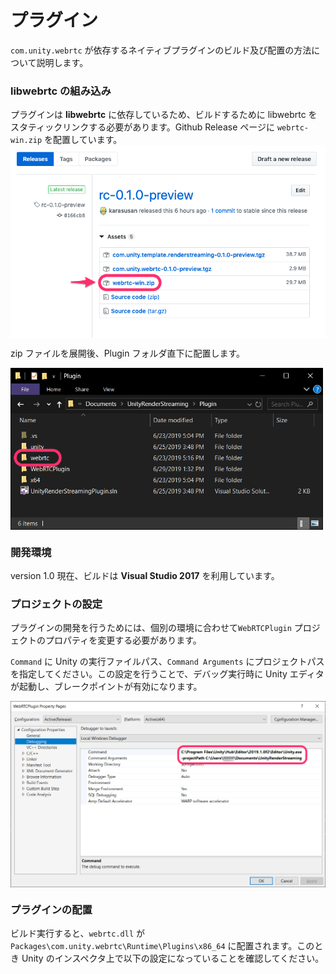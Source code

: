 # プラグイン

`com.unity.webrtc` が依存するネイティブプラグインのビルド及び配置の方法について説明します。

### libwebrtc の組み込み

プラグインは **libwebrtc** に依存しているため、ビルドするために libwebrtc をスタティックリンクする必要があります。Github Release ページに `webrtc-win.zip` を配置しています。
 <img src="../Packages/com.unity.webrtc/Documentation~/images/libwebrtc_github_release.png" width=600 align=center>

zip ファイルを展開後、Plugin フォルダ直下に配置します。

<img src="../Packages/com.unity.webrtc/Documentation~/images/deploy_libwebrtc.png" width=500 align=center>

### 開発環境

version 1.0 現在、ビルドは **Visual Studio 2017** を利用しています。

### プロジェクトの設定

プラグインの開発を行うためには、個別の環境に合わせて`WebRTCPlugin` プロジェクトのプロパティを変更する必要があります。

`Command` に Unity の実行ファイルパス、`Command Arguments` にプロジェクトパスを指定してください。この設定を行うことで、デバッグ実行時に Unity エディタが起動し、ブレークポイントが有効になります。

<img src="../Packages/com.unity.webrtc/Documentation~/images/command_config_vs2017.png" width=600 align=center>

### プラグインの配置

ビルド実行すると、`webrtc.dll` が `Packages\com.unity.webrtc\Runtime\Plugins\x86_64` に配置されます。このとき Unity のインスペクタ上で以下の設定になっていることを確認してください。

